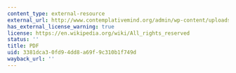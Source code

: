 ```yaml
---
content_type: external-resource
external_url: http://www.contemplativemind.org/admin/wp-content/uploads/2012/09/Ally-sample.pdf
has_external_license_warning: true
license: https://en.wikipedia.org/wiki/All_rights_reserved
status: ''
title: PDF
uid: 3381dca3-0fd9-4dd8-a69f-9c310b1f749d
wayback_url: ''
---
```

